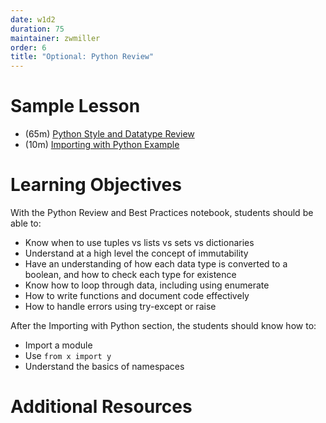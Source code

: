 ```yaml
---
date: w1d2
duration: 75
maintainer: zwmiller
order: 6
title: "Optional: Python Review"
---
```


# Sample Lesson

- (65m) [Python Style and Datatype Review](python_review_and_best_practices.ipynb)
- (10m) [Importing with Python Example](importing_with_python/importing_example.ipynb)

# Learning Objectives

With the Python Review and Best Practices notebook, students should be able to:

* Know when to use tuples vs lists vs sets vs dictionaries
* Understand at a high level the concept of immutability
* Have an understanding of how each data type is converted to a boolean, and
how to check each type for existence
* Know how to loop through data, including using enumerate
* How to write functions and document code effectively
* How to handle errors using try-except or raise

After the Importing with Python section, the students should know how to:

* Import a module
* Use `from x import y`
* Understand the basics of namespaces



# Additional Resources
